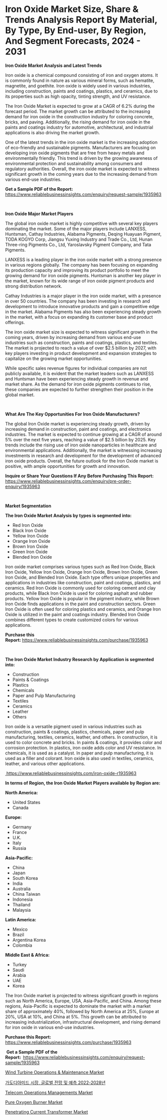 <p><h1>Iron Oxide Market Size, Share & Trends Analysis Report By Material, By Type, By End-user, By Region, And Segment Forecasts, 2024 - 2031</h1></p><p><strong>Iron Oxide Market Analysis and Latest Trends</strong></p>
<p><p>Iron oxide is a chemical compound consisting of iron and oxygen atoms. It is commonly found in nature as various mineral forms, such as hematite, magnetite, and goethite. Iron oxide is widely used in various industries, including construction, paints and coatings, plastics, and ceramics, due to its properties such as high opacity, tinting strength, and UV resistance.</p><p>The Iron Oxide Market is expected to grow at a CAGR of 6.2% during the forecast period. The market growth can be attributed to the increasing demand for iron oxide in the construction industry for coloring concrete, bricks, and paving. Additionally, the rising demand for iron oxide in the paints and coatings industry for automotive, architectural, and industrial applications is also driving the market growth.</p><p>One of the latest trends in the iron oxide market is the increasing adoption of eco-friendly and sustainable pigments. Manufacturers are focusing on developing iron oxide pigments that are free from heavy metals and environmentally friendly. This trend is driven by the growing awareness of environmental protection and sustainability among consumers and regulatory authorities. Overall, the iron oxide market is expected to witness significant growth in the coming years due to the increasing demand from various end-use industries.</p></p>
<p><strong>Get a Sample PDF of the Report:&nbsp;</strong> <a href="https://www.reliablebusinessinsights.com/enquiry/request-sample/1935963">https://www.reliablebusinessinsights.com/enquiry/request-sample/1935963</a></p>
<p>&nbsp;</p>
<p><strong>Iron Oxide Major Market Players</strong></p>
<p><p>The global iron oxide market is highly competitive with several key players dominating the market. Some of the major players include LANXESS, Huntsman, Cathay Industries, Alabama Pigments, Deqing Huayuan Pigment, TODA KOGYO Corp, Jiangsu Yuxing Industry and Trade Co., Ltd, Hunan Three-ring Pigments Co., Ltd, Yaroslavsky Pigment Company, and Tata Pigments.</p><p>LANXESS is a leading player in the iron oxide market with a strong presence in various regions globally. The company has been focusing on expanding its production capacity and improving its product portfolio to meet the growing demand for iron oxide pigments. Huntsman is another key player in the market, known for its wide range of iron oxide pigment products and strong distribution network.</p><p>Cathay Industries is a major player in the iron oxide market, with a presence in over 50 countries. The company has been investing in research and development to introduce innovative products and gain a competitive edge in the market. Alabama Pigments has also been experiencing steady growth in the market, with a focus on expanding its customer base and product offerings.</p><p>The iron oxide market size is expected to witness significant growth in the coming years, driven by increasing demand from various end-use industries such as construction, paints and coatings, plastics, and textiles. The market is projected to reach a value of over $2.5 billion by 2027, with key players investing in product development and expansion strategies to capitalize on the growing market opportunities.</p><p>While specific sales revenue figures for individual companies are not publicly available, it is evident that the market leaders such as LANXESS and Huntsman have been experiencing steady growth in revenue and market share. As the demand for iron oxide pigments continues to rise, these companies are expected to further strengthen their position in the global market.</p></p>
<p>&nbsp;</p>
<p><strong>What Are The Key Opportunities For Iron Oxide Manufacturers?</strong></p>
<p><p>The global Iron Oxide market is experiencing steady growth, driven by increasing demand in construction, paint and coatings, and electronics industries. The market is expected to continue growing at a CAGR of around 5% over the next five years, reaching a value of $2.5 billion by 2025. Key trends include the rising use of iron oxide nanoparticles in healthcare and environmental applications. Additionally, the market is witnessing increasing investments in research and development for the development of advanced iron oxide products. Overall, the future outlook for the Iron Oxide market is positive, with ample opportunities for growth and innovation.</p></p>
<p><strong>Inquire or Share Your Questions If Any Before Purchasing This Report:</strong> <a href="https://www.reliablebusinessinsights.com/enquiry/pre-order-enquiry/1935963">https://www.reliablebusinessinsights.com/enquiry/pre-order-enquiry/1935963</a></p>
<p>&nbsp;</p>
<p><strong>Market Segmentation</strong></p>
<p><strong>The Iron Oxide Market Analysis by types is segmented into:</strong></p>
<p><ul><li>Red Iron Oxide</li><li>Black Iron Oxide</li><li>Yellow Iron Oxide</li><li>Orange Iron Oxide</li><li>Brown Iron Oxide</li><li>Green Iron Oxide</li><li>Blended Iron Oxide</li></ul></p>
<p><p>Iron oxide market comprises various types such as Red Iron Oxide, Black Iron Oxide, Yellow Iron Oxide, Orange Iron Oxide, Brown Iron Oxide, Green Iron Oxide, and Blended Iron Oxide. Each type offers unique properties and applications in industries like construction, paint and coatings, plastics, and ceramics. Red Iron Oxide is commonly used for coloring cement and clay products, while Black Iron Oxide is used for coloring asphalt and rubber products. Yellow Iron Oxide is popular in the pigment industry, while Brown Iron Oxide finds applications in the paint and construction sectors. Green Iron Oxide is often used for coloring plastics and ceramics, and Orange Iron Oxide is utilized in the paint and coatings industry. Blended Iron Oxide combines different types to create customized colors for various applications.</p></p>
<p><strong>Purchase this Report:&nbsp;</strong><a href="https://www.reliablebusinessinsights.com/purchase/1935963">https://www.reliablebusinessinsights.com/purchase/1935963</a></p>
<p>&nbsp;</p>
<p><strong>The Iron Oxide Market Industry Research by Application is segmented into:</strong></p>
<p><ul><li>Construction</li><li>Paints & Coatings</li><li>Plastics</li><li>Chemicals</li><li>Paper and Pulp Manufacturing</li><li>Textiles</li><li>Ceramics</li><li>Leather</li><li>Others</li></ul></p>
<p><p>Iron oxide is a versatile pigment used in various industries such as construction, paints & coatings, plastics, chemicals, paper and pulp manufacturing, textiles, ceramics, leather, and others. In construction, it is used to color concrete and bricks. In paints & coatings, it provides color and corrosion protection. In plastics, iron oxide adds color and UV resistance. In chemicals, it is used as a catalyst. In paper and pulp manufacturing, it is used as a filler and colorant. Iron oxide is also used in textiles, ceramics, leather, and various other applications.</p></p>
<p><a href="https://www.reliablebusinessinsights.com/iron-oxide-r1935963">&nbsp;https://www.reliablebusinessinsights.com/iron-oxide-r1935963</a></p>
<p><strong>In terms of Region, the Iron Oxide Market Players available by Region are:</strong></p>
<p>
    <p> <strong> North America: </strong>
        <ul>
            <li>United States</li>
            <li>Canada</li>
        </ul>
        </p> 
    <p> <strong> Europe: </strong>
        <ul>
            <li>Germany</li>
            <li>France</li>
            <li>U.K.</li>
            <li>Italy</li>
            <li>Russia</li>
        </ul>
        </p> 
    <p> <strong> Asia-Pacific: </strong>
        <ul>
            <li>China</li>
            <li>Japan</li>
            <li>South Korea</li>
            <li>India</li>
            <li>Australia</li>
            <li>China Taiwan</li>
            <li>Indonesia</li>
            <li>Thailand</li>
            <li>Malaysia</li>
        </ul>
        </p> 
    <p> <strong> Latin America: </strong>
        <ul>
            <li>Mexico</li>
            <li>Brazil</li>
            <li>Argentina Korea</li>
            <li>Colombia</li>
        </ul>
        </p> 
    <p> <strong> Middle East & Africa: </strong>
        <ul>
            <li>Turkey</li>
            <li>Saudi</li>
            <li>Arabia</li>
            <li>UAE</li>
            <li>Korea</li>
        </ul>
    </p>
    </p>
<p><p>The Iron Oxide market is projected to witness significant growth in regions such as North America, Europe, USA, Asia-Pacific, and China. Among these regions, Asia-Pacific is expected to dominate the market with a market share of approximately 40%, followed by North America at 25%, Europe at 20%, USA at 10%, and China at 5%. This growth can be attributed to increasing industrialization, infrastructural development, and rising demand for iron oxide in various end-use industries.</p></p>
<p><strong>Purchase this Report: </strong><a href="https://www.reliablebusinessinsights.com/purchase/1935963">https://www.reliablebusinessinsights.com/purchase/1935963</a></p>
<p>&nbsp;<strong>Get a Sample PDF of the Report:&nbsp;&nbsp;</strong><a href="https://www.reliablebusinessinsights.com/enquiry/request-sample/1935963">https://www.reliablebusinessinsights.com/enquiry/request-sample/1935963</a></p>
<p><strong></strong></p>
<p><p><a href="https://github.com/nigngrjl95/Market-Research-Report-List-1/blob/main/wind-turbine-operations-maintenance-market.md">Wind Turbine Operations & Maintenance Market</a></p><p><a href="https://github.com/sougarounis/Market-Research-Report-List-4/blob/main/5244638130911.md">가도디아미드 시장, 글로벌 전망 및 예측 2022-2028년</a></p><p><a href="https://github.com/ayamgoreng5458/Market-Research-Report-List-1/blob/main/telecom-operations-managements-market.md">Telecom Operations Managements Market</a></p><p><a href="https://issuu.com/reportprime-2/docs/pure-oxygen-burner-market-size-2030.pptx">Pure Oxygen Burner Market</a></p><p><a href="https://issuu.com/reportprime-2/docs/penetrating-current-transformer-market-size-2030.p">Penetrating Current Transformer Market</a></p></p>